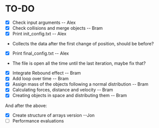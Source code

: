 # TO-DO
- [x] Check input arguments											-- Alex
- [x] Check collisions and merge objects							-- Bram
- [x] Print init_config.txt                                         -- Alex
* Collects the data after the first change of position, should be before?
- [x] Print final_config.txt                                        -- Alex
*  The file is open all the time until the last iteration, maybe fix that?
- [x] Integrate Rebound effect										-- Bram
- [x] Add loop over time											-- Bram
- [x] Assign mass of the objects following a normal distribution	-- Bram
- [x] Calculating forces, distance and velocity						-- Bram
- [x] Creating objects in space and distributing them				-- Bram

And after the above: 

- [x] Create structure of arrays version          --Jon
- [ ] Performance evaluations

